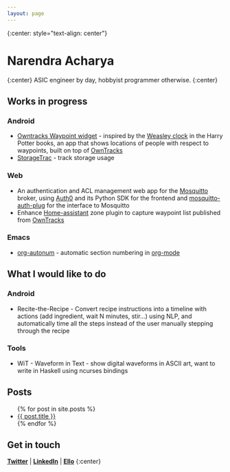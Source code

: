 ```yaml
---
layout: page
---
```


{:center: style="text-align: center"}

# Narendra Acharya
{:center}
ASIC engineer by day, hobbyist programmer otherwise.
{:center}

## Works in progress

### Android
* [Owntracks Waypoint widget](https://github.com/nma83/android) - inspired by the [Weasley clock](http://harrypotter.wikia.com/wiki/Weasley_Clock) in the Harry Potter books, an app that shows locations of people with respect to waypoints, built on top of [OwnTracks](http://owntracks.org)
* [StorageTrac](/SDCardTrac) - track storage usage

### Web
* An authentication and ACL management web app for the [Mosquitto](https://mosquitto.org) broker, using [Auth0](https://auth0.com) and its Python SDK for the frontend and [mosquitto-auth-plug](https://github.com/jpmens/mosquitto-auth-plug) for the interface to Mosquitto
* Enhance [Home-assistant](https://home-assistant.io) zone plugin to capture waypoint list published from [OwnTracks](http://owntracks.org)

### Emacs
* [org-autonum](https://github.com/nma83/org-autonum) - automatic section numbering in [org-mode](http://orgmode.org)

## What I would like to do

### Android

* Recite-the-Recipe - Convert recipe instructions into a timeline with actions (add ingredient, wait N minutes, stir...) using NLP, and automatically time all the steps instead of the user manually stepping through the recipe

### Tools

* WiT - Waveform in Text - show digital waveforms in ASCII art, want to write in Haskell using ncurses bindings

## Posts

<ul>
  {% for post in site.posts %}
    <li>
      <a href="{{ post.url }}">{{ post.title }}</a>
    </li>
  {% endfor %}
</ul>

## Get in touch

<b>[Twitter](http://twitter.com/narendra_m_a)</b> | <b>[LinkedIn](http://in.linkedin.com/in/narendrama)</b> |
<b>[Ello](http://ello.co/nma83)</b>
{:center}

